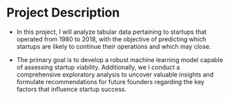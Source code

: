 # Project Description

- In this project, I will analyze tabular data pertaining to startups that operated from 1980 to 2018, with the objective of predicting which startups are likely to continue their operations and which may close.

- The primary goal is to develop a robust machine learning model capable of assessing startup viability. Additionally, we I conduct a comprehensive exploratory analysis to uncover valuable insights and formulate recommendations for future founders regarding the key factors that influence startup success.
